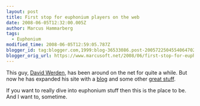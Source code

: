```yaml
---
layout: post
title: First stop for euphonium players on the web
date: 2008-06-05T12:32:00.005Z
author: Marcus Hammarberg
tags:
  - Euphonium
modified_time: 2008-06-05T12:59:05.787Z
blogger_id: tag:blogger.com,1999:blog-36533086.post-2005722504554064702
blogger_orig_url: https://www.marcusoft.net/2008/06/first-stop-for-euphonist-on-web.html
---
```


This guy, [David Werden](http://www.dwerden.com/), has been around on the net for quite a while. But now he has expanded his site with a [blog](http://www.dwerden.com/blog3/) and some other [great stuff](http://www.dwerden.com/music-videos/euphonium-music-videos.cfm).

If you want to really dive into euphonium stuff then this is the place to be. And I want to, sometime.
